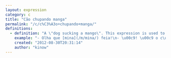```yaml
---
layout: expression
category: c
title: "Cão chupando manga"
permalink: "/c/c%C3%A3o+chupando+manga/"
definitions:
  - definition: "A \"dog sucking a mango\". This expression is used to say that someone is very ugly. Not simply ugly, but unbearable ugly."
    example: "- Olha que [mina](/m/mina/) feia!\n- \u00c9! \u00c9 o c\u00e3o chupando manga!"
    created: "2012-08-30T20:31:14"
    author: "kinow"
---
```

